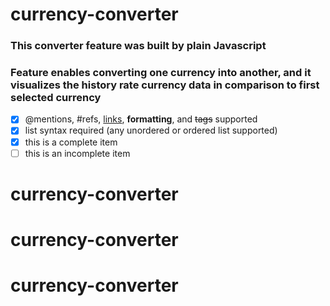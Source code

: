 # currency-converter

### This converter feature was built by plain Javascript

### Feature enables converting one currency into another, and it visualizes the history rate currency data in comparison to first selected currency

- [x] @mentions, #refs, [links](), **formatting**, and <del>tags</del> supported
- [x] list syntax required (any unordered or ordered list supported)
- [x] this is a complete item
- [ ] this is an incomplete item

# currency-converter

# currency-converter

# currency-converter